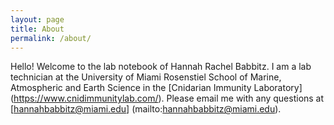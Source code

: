 ```yaml
---
layout: page
title: About
permalink: /about/
---
```


Hello! Welcome to the lab notebook of Hannah Rachel Babbitz. I am a lab technician at the University of Miami Rosenstiel School of Marine, Atmospheric and Earth Science in the [Cnidarian Immunity Laboratory] (https://www.cnidimmunitylab.com/). Please email me with any questions at [hannahbabbitz@miami.edu] (mailto:hannahbabbitz@miami.edu).
